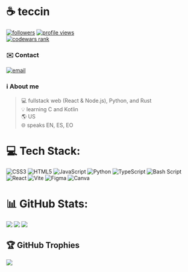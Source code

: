 # ☕ teccin

[<img alt="followers" title="Follow me on Github" src="https://img.shields.io/github/followers/beepyDev?color=blue&style=for-the-badge&label=Followers"/>](#)
[<img alt="profile views" title="Views on my profile" src="https://komarev.com/ghpvc/?username=beepyDev&color=blue&style=for-the-badge"/>](#)<br>
<a href="https://www.codewars.com/users/beepyDev" target="_blank"><img alt="codewars rank" title="My CodeWars profile" src="https://www.codewars.com/users/beepyDev/badges/large?logo=false"/></a>

### ✉️ Contact
[![email](https://img.shields.io/badge/Email-white?logo=gmail&logoColor=black&style=for-the-badge)](mailto:beepydev@proton.me) 

### ℹ️ About me
> 💻 fullstack web (React & Node.js), Python, and Rust<br>💡 learning C and Kotlin<br>🌎 US<br>🌐 speaks EN, ES, EO


# 💻 Tech Stack:
![CSS3](https://img.shields.io/badge/css3-%231572B6.svg?style=for-the-badge&logo=css3&logoColor=white) ![HTML5](https://img.shields.io/badge/html5-%23E34F26.svg?style=for-the-badge&logo=html5&logoColor=white) ![JavaScript](https://img.shields.io/badge/javascript-%23323330.svg?style=for-the-badge&logo=javascript&logoColor=%23F7DF1E) ![Python](https://img.shields.io/badge/python-3670A0?style=for-the-badge&logo=python&logoColor=ffdd54) ![TypeScript](https://img.shields.io/badge/typescript-%23007ACC.svg?style=for-the-badge&logo=typescript&logoColor=white) ![Bash Script](https://img.shields.io/badge/bash_script-%23121011.svg?style=for-the-badge&logo=gnu-bash&logoColor=white) ![React](https://img.shields.io/badge/react-%2320232a.svg?style=for-the-badge&logo=react&logoColor=%2361DAFB) ![Vite](https://img.shields.io/badge/vite-%23646CFF.svg?style=for-the-badge&logo=vite&logoColor=white) ![Figma](https://img.shields.io/badge/figma-%23F24E1E.svg?style=for-the-badge&logo=figma&logoColor=white) ![Canva](https://img.shields.io/badge/Canva-%2300C4CC.svg?style=for-the-badge&logo=Canva&logoColor=white)
# 📊 GitHub Stats:
![](https://github-readme-stats.vercel.app/api?username=beepyDev&theme=dark&hide_border=false&include_all_commits=true&count_private=false)
![](https://nirzak-streak-stats.vercel.app/?user=beepyDev&theme=dark&hide_border=false)
![](https://github-readme-stats.vercel.app/api/top-langs/?username=beepyDev&theme=dark&hide_border=false&include_all_commits=true&count_private=false)

## 🏆 GitHub Trophies
![](https://github-profile-trophy.vercel.app/?username=beepyDev&theme=github_dark&margin-w=4)



<!--

My readme was made with GPRM :D
https://gprm.itsvg.in

-->
